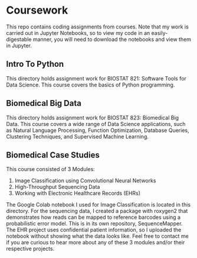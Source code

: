 # Coursework
This repo contains coding assignments from courses. Note that my work is carried out in Jupyter Notebooks, so to view my code in an easily-digestable manner, you will need to download the notebooks and view them in Jupyter.

## Intro To Python
This directory holds assignment work for BIOSTAT 821: Software Tools for Data Science. 
This course covers the basics of Python programming.

## Biomedical Big Data
This directory holds assignment work for BIOSTAT 823: Biomedical Big Data.
This course covers a wide range of Data Science applications, such as Natural Language Processing, Function Optimization, Database Queries, Clustering Techniques, and Supervised Machine Learning.

## Biomedical Case Studies
This course consisted of 3 Modules:
1. Image Classification using Convolutional Neural Networks
2. High-Throughput Sequencing Data
3. Working with Electronic Healthcare Records (EHRs)

The Google Colab notebook I used for Image Classification is located in this directory. 
For the sequencing data, I created a package with roxygen2 that demonstrates how reads can be mapped
to reference barcodes using a probabilistic error model. This is in its own repository, SequenceMapper.
The EHR project uses confidential patient information, so I uploaded the notebook without showing what the data looks like.
Feel free to contact me if you are curious to hear more about any of these 3 modules and/or their respective projects.
